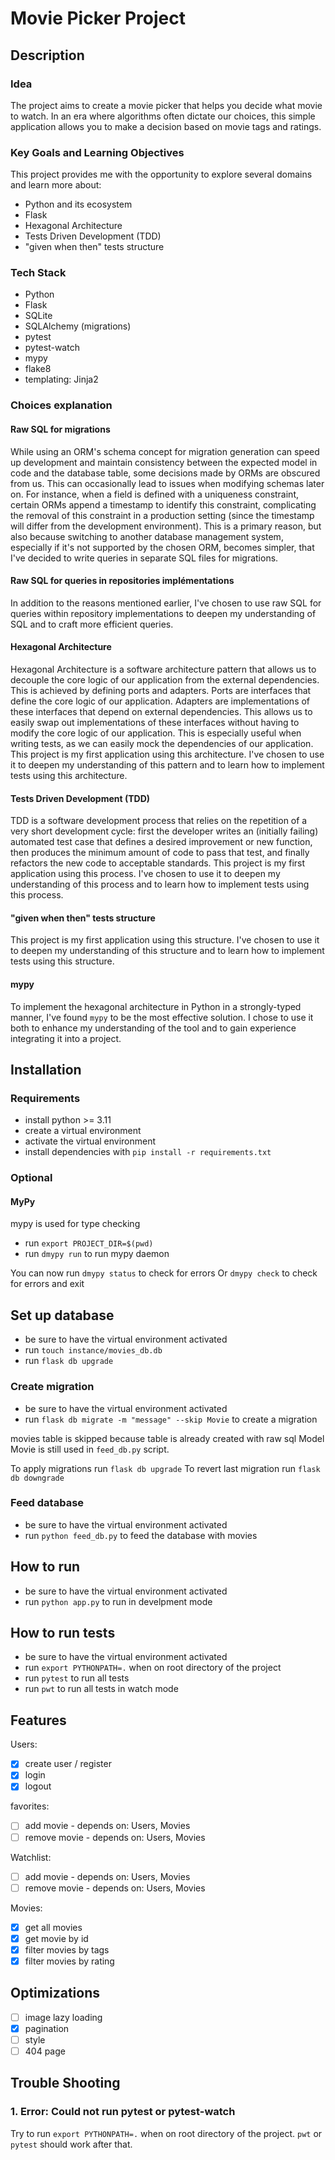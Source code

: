 # Movie Picker Project

## Description

### Idea

The project aims to create a movie picker that helps you decide what movie to watch. In an era where algorithms often dictate our choices, this simple application allows you to make a decision based on movie tags and ratings.

### Key Goals and Learning Objectives

This project provides me with the opportunity to explore several domains and learn more about:

- Python and its ecosystem
- Flask
- Hexagonal Architecture
- Tests Driven Development (TDD)
- "given when then" tests structure

### Tech Stack

- Python
- Flask
- SQLite
- SQLAlchemy (migrations)
- pytest
- pytest-watch
- mypy
- flake8
- templating: Jinja2

### Choices explanation

#### Raw SQL for migrations

While using an ORM's schema concept for migration generation can speed up development and maintain consistency between the expected model in code and the database table, some decisions made by ORMs are obscured from us. This can occasionally lead to issues when modifying schemas later on. For instance, when a field is defined with a uniqueness constraint, certain ORMs append a timestamp to identify this constraint, complicating the removal of this constraint in a production setting (since the timestamp will differ from the development environment). This is a primary reason, but also because switching to another database management system, especially if it's not supported by the chosen ORM, becomes simpler, that I've decided to write queries in separate SQL files for migrations.

#### Raw SQL for queries in repositories implémentations

In addition to the reasons mentioned earlier, I've chosen to use raw SQL for queries within repository implementations to deepen my understanding of SQL and to craft more efficient queries.

#### Hexagonal Architecture

Hexagonal Architecture is a software architecture pattern that allows us to decouple the core logic of our application from the external dependencies. This is achieved by defining ports and adapters. Ports are interfaces that define the core logic of our application. Adapters are implementations of these interfaces that depend on external dependencies. This allows us to easily swap out implementations of these interfaces without having to modify the core logic of our application. This is especially useful when writing tests, as we can easily mock the dependencies of our application.
This project is my first application using this architecture. I've chosen to use it to deepen my understanding of this pattern and to learn how to implement tests using this architecture.

#### Tests Driven Development (TDD)

TDD is a software development process that relies on the repetition of a very short development cycle: first the developer writes an (initially failing) automated test case that defines a desired improvement or new function, then produces the minimum amount of code to pass that test, and finally refactors the new code to acceptable standards. This project is my first application using this process. I've chosen to use it to deepen my understanding of this process and to learn how to implement tests using this process.

#### "given when then" tests structure

This project is my first application using this structure. I've chosen to use it to deepen my understanding of this structure and to learn how to implement tests using this structure.

#### mypy

To implement the hexagonal architecture in Python in a strongly-typed manner, I've found `mypy` to be the most effective solution. I chose to use it both to enhance my understanding of the tool and to gain experience integrating it into a project.

## Installation

### Requirements

- install python >= 3.11
- create a virtual environment
- activate the virtual environment
- install dependencies with `pip install -r requirements.txt`

### Optional

#### MyPy

mypy is used for type checking

- run `export PROJECT_DIR=$(pwd)`
- run `dmypy run` to run mypy daemon

You can now run `dmypy status` to check for errors
Or `dmypy check` to check for errors and exit

## Set up database

- be sure to have the virtual environment activated
- run `touch instance/movies_db.db`
- run `flask db upgrade`

### Create migration

- be sure to have the virtual environment activated
- run `flask db migrate -m "message" --skip Movie` to create a migration

movies table is skipped because table is already created with raw sql
Model Movie is still used in `feed_db.py` script.

To apply migrations run `flask db upgrade`
To revert last migration run `flask db downgrade`

### Feed database

- be sure to have the virtual environment activated
- run `python feed_db.py` to feed the database with movies

## How to run

- be sure to have the virtual environment activated
- run `python app.py` to run in develpment mode

## How to run tests

- be sure to have the virtual environment activated
- run `export PYTHONPATH=.` when on root directory of the project
- run `pytest` to run all tests
- run `pwt` to run all tests in watch mode

## Features

Users:

- [X] create user / register
- [X] login
- [X] logout

favorites:

- [ ] add movie - depends on: Users, Movies
- [ ] remove movie - depends on: Users, Movies

Watchlist:

- [ ] add movie - depends on: Users, Movies
- [ ] remove movie - depends on: Users, Movies

Movies:

- [X] get all movies
- [X] get movie by id
- [X] filter movies by tags
- [X] filter movies by rating

## Optimizations

- [ ] image lazy loading
- [X] pagination
- [ ] style
- [ ] 404 page

## Trouble Shooting

### 1. Error: Could not run pytest or pytest-watch

Try to run `export PYTHONPATH=.` when on root directory of the project. `pwt` or `pytest` should work after that.
